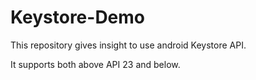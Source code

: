 # Keystore-Demo

This repository gives insight to use android Keystore API.

It supports both above API 23 and below.
